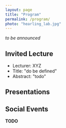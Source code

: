 ```yaml
---
layout: page
title: "Program"
permalink: /program/
photo: "hearling_lab.jpg"
---
```

_to be announced_

## Invited Lecture

* Lecturer: XYZ
* Title: "do be defined"
* Abstract: "todo"

## Presentations

## Social Events
**TODO**

<!--
* lab tours (AVLabs, hearing lab, medialab II)
* maybe hiking to a restaurant?

* Lab-Tours & Get-Together: On Sunday, 25 July, there was a Get-Together, including technical tours at the 3IT, CINIQ as well as in the TiME-Lab where participants learned more about the work of the Fraunhofer HHI and its partners.

* Spree Boat Tour: Participants of the Summer School were taken on an evening boat tour on the river Spree in Berlin, where they were treated to a delicious barbecue. The relaxed atmosphere gave them the chance to further exchange ideas after a day of fruitful discussions and to get to know each other even more, while enjoying a beautiful trip through the center of the city.

-->